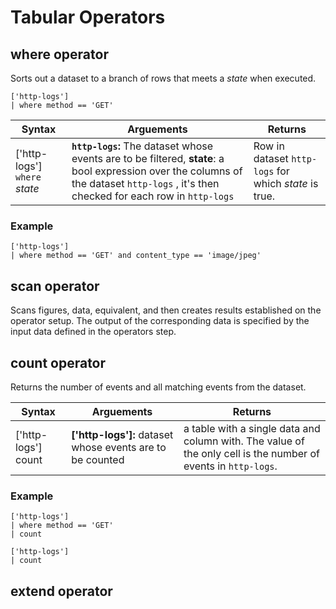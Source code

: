 <div class="axi-header">
  <h1>Tabular Operators</h1>
</div>

## where operator 

Sorts out a dataset to a branch of rows that meets a *state* when executed.

```
['http-logs']
| where method == 'GET'
```

| **Syntax** | **Arguements**  | **Returns** |
|----------------|------------------------------------|---------------| 
|  ['http-logs'] `where` *state*    |  **`http-logs`:** The dataset whose events are to be filtered, **state**: a bool expression over the columns of the dataset `http-logs` , it's then checked for each row in `http-logs` | Row in dataset `http-logs` for which *state* is true.  |

### Example

```
['http-logs']
| where method == 'GET' and content_type == 'image/jpeg'
```

## scan operator 

Scans figures, data, equivalent, and then creates results established on the operator setup. The output of the corresponding data is specified by the input data defined in the operators step. 

## count operator 

Returns the number of events and all matching events from the dataset. 

| **Syntax** | **Arguements**  | **Returns** |
|----------------|------------------------------------|---------------| 
|  ['http-logs']  count   |  **['http-logs']:** dataset whose events are to be counted | a table with a single data and column with. The value of the only cell is the number of events in `http-logs`.

### Example 

```
['http-logs']
| where method == 'GET'
| count 

```

```
['http-logs']
| count 
```

## extend operator 
